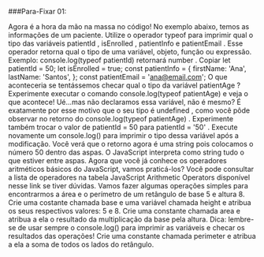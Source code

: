 ###Para-Fixar 01:

Agora é a hora da mão na massa no código! No exemplo abaixo, temos as informações de um paciente. Utilize o operador typeof para imprimir qual o tipo das variáveis patientId , isEnrolled , patientInfo e patientEmail . Esse operador retorna qual o tipo de uma variável, objeto, função ou expressão. Exemplo: console.log(typeof patientId) retornará number .
Copiar
let patientId = 50;
let isEnrolled = true;
const patientInfo = {
  firstName: 'Ana',
  lastName: 'Santos',
};
const patientEmail = 'ana@email.com';
O que aconteceria se tentássemos checar qual o tipo da variável patientAge ? Experimente executar o comando console.log(typeof patientAge) e veja o que acontece! Ué...mas não declaramos essa variável, não é mesmo? É exatamente por esse motivo que o seu tipo é undefined , como você pôde observar no retorno do console.log(typeof patientAge) . Experimente também trocar o valor de patientId = 50 para patientId = '50' . Execute novamente um console.log() para imprimir o tipo dessa variável após a modificação. Você verá que o retorno agora é uma string pois colocamos o número 50 dentro das aspas. O JavaScript interpreta como string tudo o que estiver entre aspas.
Agora que você já conhece os operadores aritméticos básicos do JavaScript, vamos praticá-los? Você pode consultar a lista de operadores na tabela JavaScript Arithmetic Operators disponível nesse link se tiver dúvidas. Vamos fazer algumas operações simples para encontrarmos a área e o perímetro de um retângulo de base 5 e altura 8.
Crie uma costante chamada base e uma variável chamada height e atribua os seus respectivos valores: 5 e 8.
Crie uma constante chamada area e atribua a ela o resultado da multiplicação da base pela altura. Dica: lembre-se de usar sempre o console.log() para imprimir as variáveis e checar os resultados das operações!
Crie uma constante chamada perimeter e atribua a ela a soma de todos os lados do retângulo.
